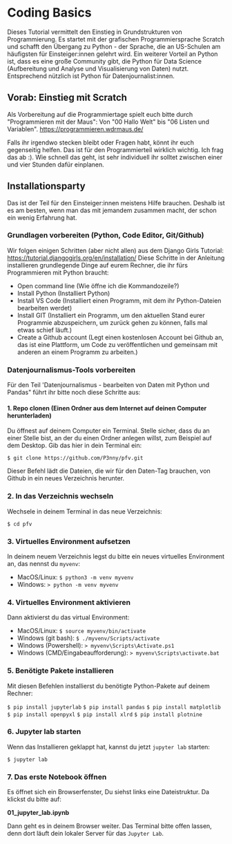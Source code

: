 # Coding Basics

Dieses Tutorial vermittelt den Einstieg in Grundstrukturen von Programmierung. Es startet mit der grafischen Programmiersprache Scratch und schafft den Übergang zu Python - der Sprache, die an US-Schulen am häufigsten für Einsteiger:innen gelehrt wird. Ein weiterer Vorteil an Python ist, dass es eine große Community gibt, die Python für Data Science (Aufbereitung und Analyse und Visualisierung von Daten) nutzt. Entsprechend nützlich ist Python für Datenjournalist:innen.

## Vorab: Einstieg mit Scratch

Als Vorbereitung auf die Programmiertage spielt euch bitte durch "Programmieren mit der Maus": Von "00 Hallo Welt" bis "06 Listen und Variablen".
https://programmieren.wdrmaus.de/

Falls ihr irgendwo stecken bleibt oder Fragen habt, könnt ihr euch gegenseitig helfen. Das ist für den Programmierteil wirklich wichtig. Ich frag das ab :). Wie schnell das geht, ist sehr individuell ihr solltet zwischen einer und vier Stunden dafür einplanen.

## Installationsparty

Das ist der Teil für den Einsteiger:innen meistens Hilfe brauchen. Deshalb ist es am besten, wenn man das mit jemandem zusammen macht, der schon ein wenig Erfahrung hat.

### Grundlagen vorbereiten (Python, Code Editor, Git/Github)

Wir folgen einigen Schritten (aber nicht allen) aus dem Django Girls Tutorial:
https://tutorial.djangogirls.org/en/installation/
Diese Schritte in der Anleitung installieren grundlegende Dinge auf eurem Rechner, die ihr fürs Programmieren mit Python braucht:

- Open command line (Wie öffne ich die Kommandozeile?)
- Install Python (Installiert Python)
- Install VS Code (Installiert einen Programm, mit dem ihr Python-Dateien bearbeiten werdet)
- Install GIT (Installiert ein Programm, um den aktuellen Stand eurer Programmie abzuspeichern, um zurück gehen zu können, falls mal etwas schief läuft.)
- Create a Github account (Legt einen kostenlosen Account bei Github an, das ist eine Plattform, um Code zu veröffentlichen und gemeinsam mit anderen an einem Programm zu arbeiten.)

### Datenjournalismus-Tools vorbereiten

Für den Teil 'Datenjournalismus - bearbeiten von Daten mit Python und Pandas" führt ihr bitte noch diese Schritte aus:

#### 1. Repo clonen (Einen Ordner aus dem Internet auf deinen Computer herunterladen)

Du öffnest auf deinem Computer ein Terminal. Stelle sicher, dass du an einer Stelle bist, an der du einen Ordner anlegen willst, zum Beispiel auf dem Desktop.
Gib das hier in dein Terminal ein:

`$ git clone https://github.com/P3nny/pfv.git`

Dieser Befehl lädt die Dateien, die wir für den Daten-Tag brauchen, von Github in ein neues Verzeichnis herunter.

### 2. In das Verzeichnis wechseln

Wechsele in deinem Terminal in das neue Verzeichnis:

`$ cd pfv`

### 3. Virtuelles Environment aufsetzen

In deinem neuem Verzeichnis legst du bitte ein neues virtuelles Environment an, das nennst du `myvenv`:

- MacOS/Linux: `$ python3 -m venv myvenv`
- Windows: `> python -m venv myvenv`

### 4. Virtuelles Environment aktivieren

Dann aktivierst du das virtual Environment:

- MacOS/Linux: `$ source myvenv/bin/activate`
- Windows (git bash): `$ ./myvenv/Scripts/activate`
- Windows (Powershell): `> myvenv\Scripts\Activate.ps1`
- Windows (CMD/Eingabeaufforderung): `> myvenv\Scripts\activate.bat`

### 5. Benötigte Pakete installieren

Mit diesen Befehlen installierst du benötigte Python-Pakete auf deinem Rechner:

`$ pip install jupyterlab`
`$ pip install pandas`
`$ pip install matplotlib`
`$ pip install openpyxl`
`$ pip install xlrd`
`$ pip install plotnine`

### 6. Jupyter lab starten

Wenn das Installieren geklappt hat, kannst du jetzt `jupyter lab` starten:

`$ jupyter lab`

### 7. Das erste Notebook öffnen

Es öffnet sich ein Browserfenster, Du siehst links eine Dateistruktur. Da klickst du bitte auf:

**01_jupyter_lab.ipynb**

Dann geht es in deinem Browser weiter. Das Terminal bitte offen lassen, denn dort läuft dein lokaler Server für das `Jupyter Lab`.
